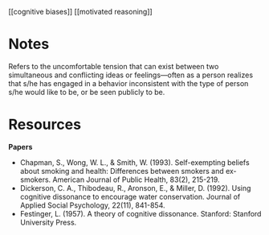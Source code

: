[[cognitive biases]]
[[motivated reasoning]]

# Notes
Refers to the uncomfortable tension that can exist between two simultaneous and conflicting ideas or feelings—often as a person realizes that s/he has engaged in a behavior inconsistent with the type of person s/he would like to be, or be seen publicly to be.

# Resources
**Papers**
- Chapman, S., Wong, W. L., & Smith, W. (1993). Self-exempting beliefs about smoking and health: Differences between smokers and ex-smokers. American Journal of Public Health, 83(2), 215-219.
- Dickerson, C. A., Thibodeau, R., Aronson, E., & Miller, D. (1992). Using cognitive dissonance to encourage water conservation. Journal of Applied Social Psychology, 22(11), 841-854.
- Festinger, L. (1957). A theory of cognitive dissonance. Stanford: Stanford University Press.